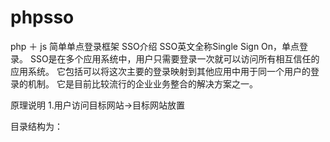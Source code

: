 # phpsso
php ＋ js 简单单点登录框架
SSO介绍
SSO英文全称Single Sign On，单点登录。
SSO是在多个应用系统中，用户只需要登录一次就可以访问所有相互信任的应用系统。
它包括可以将这次主要的登录映射到其他应用中用于同一个用户的登录的机制。
它是目前比较流行的企业业务整合的解决方案之一。

原理说明
1.用户访问目标网站->目标网站放置


目录结构为：

